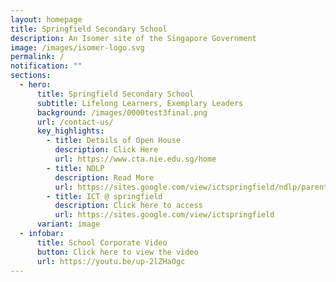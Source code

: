 ```yaml
---
layout: homepage
title: Springfield Secondary School
description: An Isomer site of the Singapore Government
image: /images/isomer-logo.svg
permalink: /
notification: ""
sections:
  - hero:
      title: Springfield Secondary School
      subtitle: Lifelong Learners, Exemplary Leaders
      background: /images/0000test3final.png
      url: /contact-us/
      key_highlights:
        - title: Details of Open House
          description: Click Here
          url: https://www.cta.nie.edu.sg/home
        - title: NDLP
          description: Read More
          url: https://sites.google.com/view/ictspringfield/ndlp/parents-engagement-18-jan
        - title: ICT @ springfield
          description: Click here to access
          url: https://sites.google.com/view/ictspringfield
      variant: image
  - infobar:
      title: School Corporate Video
      button: Click here to view the video
      url: https://youtu.be/up-2lZHaOgc
---
```


